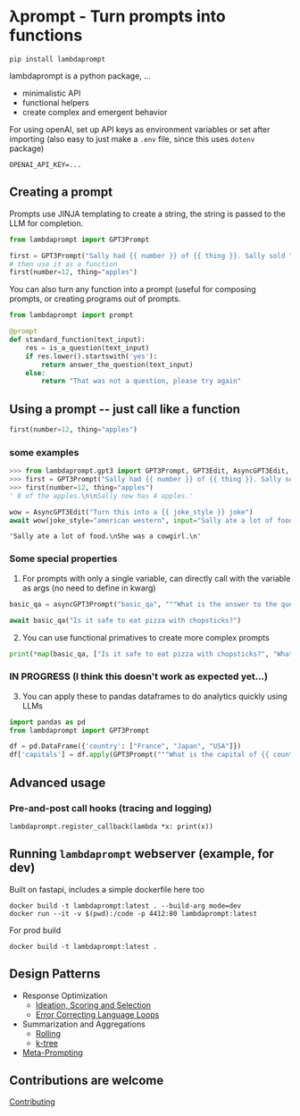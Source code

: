 # λprompt - Turn prompts into functions

`pip install lambdaprompt`

lambdaprompt is a python package, ...
* minimalistic API
* functional helpers
* create complex and emergent behavior

For using openAI, set up API keys as environment variables or set after importing (also easy to just make a `.env` file, since this uses `dotenv` package)

`OPENAI_API_KEY=...`

## Creating a prompt

Prompts use JINJA templating to create a string, the string is passed to the LLM for completion.

```python
from lambdaprompt import GPT3Prompt

first = GPT3Prompt("Sally had {{ number }} of {{ thing }}. Sally sold ")
# then use it as a function
first(number=12, thing="apples")
```

You can also turn any function into a prompt (useful for composing prompts, or creating programs out of prompts.
```python
from lambdaprompt import prompt

@prompt
def standard_function(text_input):
    res = is_a_question(text_input)
    if res.lower().startswith('yes'):
        return answer_the_question(text_input)
    else:
        return "That was not a question, please try again"
```

## Using a prompt -- just call like a function

```python
first(number=12, thing="apples")
```

### some examples
```python
>>> from lambdaprompt.gpt3 import GPT3Prompt, GPT3Edit, AsyncGPT3Edit, AsyncGPT3Prompt
>>> first = GPT3Prompt("Sally had {{ number }} of {{ thing }}. Sally sold ")
>>> first(number=12, thing="apples")
' 8 of the apples.\n\nSally now has 4 apples.'
```

```python
wow = AsyncGPT3Edit("Turn this into a {{ joke_style }} joke")
await wow(joke_style="american western", input="Sally ate a lot of food")
```
```
'Sally ate a lot of food.\nShe was a cowgirl.\n'
```

### Some special properties

1. For prompts with only a single variable, can directly call with the variable as args (no need to define in kwarg)
```python
basic_qa = asyncGPT3Prompt("basic_qa", """What is the answer to the question [{{ question }}]?""")

await basic_qa("Is it safe to eat pizza with chopsticks?")
```

2. You can use functional primatives to create more complex prompts
```python
print(*map(basic_qa, ["Is it safe to eat pizza with chopsticks?", "What is the capital of France?"]))
```

### IN PROGRESS (I think this doesn't work as expected yet...)
3. You can apply these to pandas dataframes to do analytics quickly using LLMs
```python
import pandas as pd
from lambdaprompt import GPT3Prompt

df = pd.DataFrame({'country': ["France", "Japan", "USA"]})
df['capitals'] = df.apply(GPT3Prompt("""What is the capital of {{ country }}?"""), axis=1)
```


## Advanced usage
### Pre-and-post call hooks (tracing and logging)
```
lambdaprompt.register_callback(lambda *x: print(x))
```


## Running `lambdaprompt` webserver (example, for dev)

Built on fastapi, includes a simple dockerfile here too
```
docker build -t lambdaprompt:latest . --build-arg mode=dev
docker run --it -v $(pwd):/code -p 4412:80 lambdaprompt:latest
```

For prod build
```
docker build -t lambdaprompt:latest .
```

## Design Patterns
- Response Optimization
  - [Ideation, Scoring and Selection](link)
  - [Error Correcting Language Loops](link)
- Summarization and Aggregations
  - [Rolling](link)
  - [k-tree](link)
- [Meta-Prompting](link)


## Contributions are welcome 
[Contributing](contributing.md)

